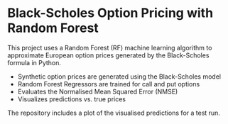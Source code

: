 # Black-Scholes Option Pricing with Random Forest

This project uses a Random Forest (RF) machine learning algorithm to approximate European option prices generated by the Black-Scholes formula in Python. 

- Synthetic option prices are generated using the Black-Scholes model
- Random Forest Regressors are trained for call and put options
- Evaluates the Normalised Mean Squared Error (NMSE)
- Visualizes predictions vs. true prices

The repository includes a plot of the visualised predictions for a test run.
